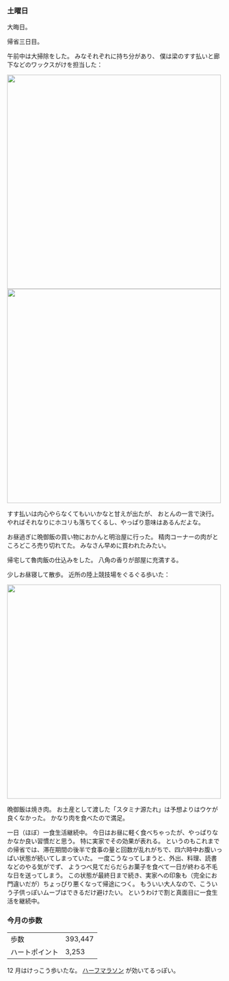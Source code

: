 ### 土曜日

大晦日。

帰省三日目。

午前中は大掃除をした。
みなそれぞれに持ち分があり、
僕は梁のすす払いと廊下などのワックスがけを担当した：

<img src="https://i.imgur.com/EKLhIwE.jpg" width="500">

<img src="https://i.imgur.com/f1uT5cw.jpg" width="500">

すす払いは内心やらなくてもいいかなと甘えが出たが、
おとんの一言で決行。
やればそれなりにホコリも落ちてくるし、やっぱり意味はあるんだよな。

お昼過ぎに晩御飯の買い物におかんと明治屋に行った。
精肉コーナーの肉がところどころ売り切れてた。
みなさん早めに買われたみたい。

帰宅して魯肉飯の仕込みをした。
八角の香りが部屋に充満する。

少しお昼寝して散歩。
近所の陸上競技場をぐるぐる歩いた：

<img src="https://i.imgur.com/QKspYWW.jpg" width="500">

晩御飯は焼き肉。
お土産として渡した「スタミナ源たれ」は予想よりはウケが良くなかった。
かなり肉を食べたので満足。

一日（ほぼ）一食生活継続中。
今日はお昼に軽く食べちゃったが、やっぱりなかなか良い習慣だと思う。
特に実家でその効果が表れる。
というのもこれまでの帰省では、滞在期間の後半で食事の量と回数が乱れがちで、四六時中お腹いっぱい状態が続いてしまっていた。
一度こうなってしまうと、外出、料理、読書などのやる気がでず、
ようつべ見てだらだらお菓子を食べて一日が終わる不毛な日を送ってしまう。
この状態が最終日まで続き、実家への印象も（完全にお門違いだが）ちょっぴり悪くなって帰途につく。
もういい大人なので、こういう子供っぽいムーブはできるだけ避けたい。
というわけで割と真面目に一食生活を継続中。

### 今月の歩数

|||
|---|---|
|歩数|393,447|
|ハートポイント|3,253|

12 月はけっこう歩いたな。
[ハーフマラソン](https://github.com/toasa/diary/blob/main/2022/12/04.md) が効いてるっぽい。

